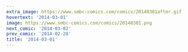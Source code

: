 ```yaml
---
extra_image: https://www.smbc-comics.com/comics/20140301after.gif
hovertext: '2014-03-01'
image: https://www.smbc-comics.com/comics/20140301.png
next_comic: '2014-03-02'
prev_comic: '2014-02-28'
title: '2014-03-01'
---
```


